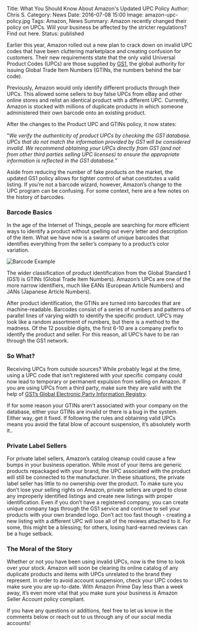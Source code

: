 Title: What You Should Know About Amazon's Updated UPC Policy
Author: Chris S.
Category: News
Date: 2016-07-08 15:00
Image: amazon-upc-policy.jpg
Tags: Amazon, News
Summary: Amazon recently changed their policy on UPCs. Will your business be affected by the stricter regulations? Find out here. 
Status: published

Earlier this year, Amazon rolled out a new plan to crack down on invalid UPC codes that have been cluttering marketplace and creating confusion for customers. Their new requirements state that the only valid Universal Product Codes (UPCs) are those supplied by [GS1](https://www.gs1uk.org/), the global authority for issuing Global Trade Item Numbers (GTINs, the numbers behind the bar code).

Previously, Amazon would only identify different products through their UPCs. This allowed some sellers to buy false UPCs from eBay and other online stores and relist an identical product with a different UPC. Currently, Amazon is stocked with millions of duplicate products in which someone administered their own barcode onto an existing product. 

After the changes to the Product UPC and GTINs policy, it now states: 

"*We verify the authenticity of product UPCs by checking the GS1 database. UPCs that do not match the information provided by GS1 will be considered invalid. We recommend obtaining your UPCs directly from GS1 (and not from other third parties selling UPC licenses) to ensure the appropriate information is reflected in the GS1 database.*"

Aside from reducing the number of fake products on the market, the updated GS1 policy allows for tighter control of what constitutes a valid listing. If you’re not a barcode wizard, however, Amazon’s change to the UPC program can be confusing. For some context, here are a few notes on the history of barcodes. 

### Barcode Basics

In the age of the Internet of Things, people are searching for more efficient ways to identify a product without spelling out every letter and description of the item. What we have now is a swarm of unique barcodes that identifies everything from the seller’s company to a product’s color variation. 

![Barcode Example](/images/blog/2016/07/barcode-example.png)

The wider classification of product identification from the Global Standard 1 (GS1) is GTINs (Global Trade Item Numbers). Amazon’s UPCs are one of the more narrow identifiers, much like EANs (European Article Numbers) and JANs (Japanese Article Numbers). 

After product identification, the GTINs are turned into barcodes that are machine-readable. Barcodes consist of a series of numbers and patterns of parallel lines of varying width to identify the specific product. UPC’s may look like a random assortment of numbers, but there is a method to the madness. Of the 12 possible digits, the first 6-10 are a company prefix to identify the product and seller. For this reason, all UPC’s have to be ran through the GS1 network. 

### So What?

Receiving UPCs from outside sources? While probably legal at the time, using a UPC code that isn’t registered with your specific company could now lead to temporary or permanent expulsion from selling on Amazon. If you are using UPCs from a third party, make sure they are valid with the help of [GS1’s Global Electronic Party Information Registry](http://gepir.gs1.org/v32/xx/default.aspx?Lang=en-US/). 

If for some reason your GTINs aren’t associated with your company on the database, either your GTINs are invalid or there is a bug in the system. Either way, get it fixed. If following the rules and obtaining valid UPCs means you avoid the fatal blow of account suspension, it’s absolutely worth it..

### Private Label Sellers

For private label sellers, Amazon’s catalog cleanup could cause a few bumps in your business operation. While most of your items are generic products repackaged with your brand, the UPC associated with the product will still be connected to the manufacturer. In these situations, the private label seller has little to no ownership over the product. To make sure you don’t lose your selling rights on Amazon, private sellers are urged to close any improperly identified listings and create new listings with proper identification. Even if you don’t have a registered company, you can create unique company tags through the GS1 service and continue to sell your products with your own branded logo. Don’t act too fast though - creating a new listing with a different UPC will lose all of the reviews attached to it. For some, this might be a blessing; for others, losing hard-earned reviews can be a huge setback.

### The Moral of the Story

Whether or not you have been using invalid UPCs, now is the time to look over your stock. Amazon will soon be clearing its online catalog of any duplicate products and items with UPCs unrelated to the brand they represent. In order to avoid account suspension, check your UPC codes to make sure you are up-to-date. With Amazon Prime Day less than a week away, it’s even more vital that you make sure your business is Amazon Seller Account policy compliant. 

If you have any questions or additions, feel free to let us know in the comments below or reach out to us through any of our social media accounts!
